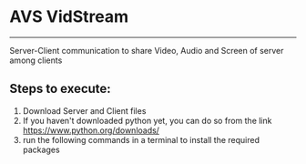 # AVS VidStream
*****************

Server-Client communication to share Video, Audio and Screen of server among clients

## Steps to execute:

1) Download Server and Client files
2) If you haven't downloaded python yet, you can do so from the link https://www.python.org/downloads/
3) run the following commands in a terminal to install the required packages
  ```

  ```
